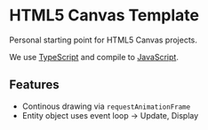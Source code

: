 # HTML5 Canvas Template

Personal starting point for HTML5 Canvas projects.

We use [TypeScript](https://www.typescriptlang.org/) and compile to [JavaScript](https://code.visualstudio.com/docs/typescript/typescript-compiling). 

## Features
- Continous drawing via `requestAnimationFrame`
- Entity object uses event loop -> Update, Display
